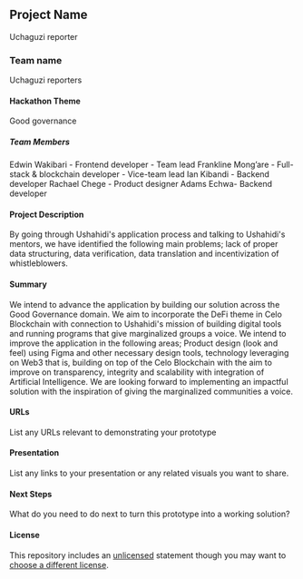 ## Project Name

Uchaguzi reporter

### Team name
Uchaguzi reporters

#### Hackathon Theme

Good governance

##### Team Members
Edwin Wakibari - Frontend developer - Team lead
Frankline Mong’are - Full-stack & blockchain developer - Vice-team lead
Ian Kibandi - Backend developer
Rachael Chege - Product designer
Adams Echwa- Backend developer 

  
#### Project Description

By going through Ushahidi's application process and talking to Ushahidi's mentors, we  have identified the following main problems; lack of proper data structuring, data verification, data translation and incentivization of whistleblowers. 


#### Summary

We intend to advance the application by building our solution across the Good Governance domain. We aim to incorporate the DeFi theme in Celo Blockchain with connection to Ushahidi's mission of building digital tools and running programs that give marginalized groups a voice.
We intend to improve the application in the following areas; Product design (look and feel) using Figma and other necessary design tools, technology leveraging on Web3 that is, building on top of the Celo Blockchain with the aim to improve on transparency, integrity and scalability with integration of Artificial Intelligence.
We are looking forward to implementing an impactful solution with the inspiration of giving the marginalized communities a voice.

#### URLs

List any URLs relevant to demonstrating your prototype

#### Presentation

List any links to your presentation or any related visuals you want to share.

#### Next Steps

What do you need to do next to turn this prototype into a working solution?

#### License

This repository includes an [unlicensed](http://unlicense.org/) statement though you may want to [choose a different license](https://choosealicense.com/).
